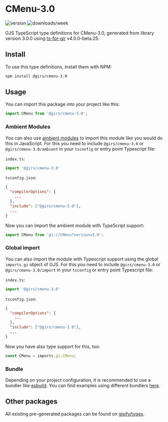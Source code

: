 
# CMenu-3.0

![version](https://img.shields.io/npm/v/@girs/cmenu-3.0)
![downloads/week](https://img.shields.io/npm/dw/@girs/cmenu-3.0)


GJS TypeScript type definitions for CMenu-3.0, generated from library version 3.0.0 using [ts-for-gir](https://github.com/gjsify/ts-for-gir) v4.0.0-beta.25.

## Install

To use this type definitions, install them with NPM:
```bash
npm install @girs/cmenu-3.0
```

## Usage

You can import this package into your project like this:
```ts
import CMenu from '@girs/cmenu-3.0';
```

### Ambient Modules

You can also use [ambient modules](https://github.com/gjsify/ts-for-gir/tree/main/packages/cli#ambient-modules) to import this module like you would do this in JavaScript.
For this you need to include `@girs/cmenu-3.0` or `@girs/cmenu-3.0/ambient` in your `tsconfig` or entry point Typescript file:

`index.ts`:
```ts
import '@girs/cmenu-3.0'
```

`tsconfig.json`:
```json
{
  "compilerOptions": {
    ...
  },
  "include": ["@girs/cmenu-3.0"],
  ...
}
```

Now you can import the ambient module with TypeScript support: 

```ts
import CMenu from 'gi://CMenu?version=3.0';
```

### Global import

You can also import the module with Typescript support using the global `imports.gi` object of GJS.
For this you need to include `@girs/cmenu-3.0` or `@girs/cmenu-3.0/import` in your `tsconfig` or entry point Typescript file:

`index.ts`:
```ts
import '@girs/cmenu-3.0'
```

`tsconfig.json`:
```json
{
  "compilerOptions": {
    ...
  },
  "include": ["@girs/cmenu-3.0"],
  ...
}
```

Now you have also type support for this, too:

```ts
const CMenu = imports.gi.CMenu;
```

### Bundle

Depending on your project configuration, it is recommended to use a bundler like [esbuild](https://esbuild.github.io/). You can find examples using different bundlers [here](https://github.com/gjsify/ts-for-gir/tree/main/examples).

## Other packages

All existing pre-generated packages can be found on [gjsify/types](https://github.com/gjsify/types).

